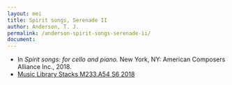 ```yaml
---
layout: mei
title: Spirit songs, Serenade II
author: Anderson, T. J.
permalink: /anderson-spirit-songs-serenade-ii/
document:
---
```


- In *Spirit songs: for cello and piano.* New York, NY: American Composers Alliance Inc., 2018.
- <a href="https://tufts-primo.hosted.exlibrisgroup.com/permalink/f/14dinuo/01TUN_ALMA21275315470003851" target="_blank">Music Library Stacks M233.A54 S6 2018</a>
